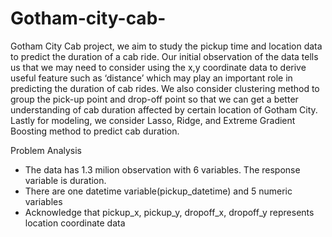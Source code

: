 # Gotham-city-cab-

Gotham City Cab project, we aim to study the pickup time and location data to predict the duration of a cab ride. 
Our initial observation of the data tells us that we may need to consider using the x,y coordinate data to derive 
useful feature such as ‘distance’ which may play an important role in predicting the duration of cab rides. 
We also consider clustering method to group the pick-up point and drop-off point so that we can get a better understanding 
of cab duration affected by certain location of Gotham City. Lastly for modeling, we consider Lasso, Ridge, 
and Extreme Gradient Boosting method to predict cab duration.

Problem Analysis
- The data has 1.3 milion observation with 6 variables. The response variable is duration.
- There are one datetime variable(pickup_datetime) and 5 numeric variables
- Acknowledge that pickup_x, pickup_y, dropoff_x, dropoff_y represents location coordinate data
